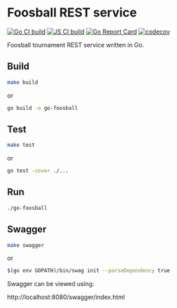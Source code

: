 # Foosball REST service

[![Go CI build](https://github.com/jensborch/go-foosball/actions/workflows/go.yml/badge.svg)](https://github.com/jensborch/go-foosball/actions/workflows/go.yml)
[![JS CI build](https://github.com/jensborch/go-foosball/actions/workflows/js.yml/badge.svg)](https://github.com/jensborch/go-foosball/actions/workflows/js.yml)
[![Go Report Card](https://goreportcard.com/badge/github.com/jensborch/go-foosball)](https://goreportcard.com/report/github.com/jensborch/go-foosball)
[![codecov](https://codecov.io/gh/jensborch/go-foosball/branch/master/graph/badge.svg)](https://codecov.io/gh/jensborch/go-foosball)

Foosball tournament REST service written in Go.

## Build

```sh
make build
```

or

```sh
go build -o go-foosball
```

## Test

```sh
make test
```

or

```sh
go test -cover ./...
```

## Run

```sh
./go-foosball
```

## Swagger

```sh
make swagger
```

or

```sh
$(go env GOPATH)/bin/swag init --parseDependency true
```

Swagger can be viewed using: 

http://localhost:8080/swagger/index.html